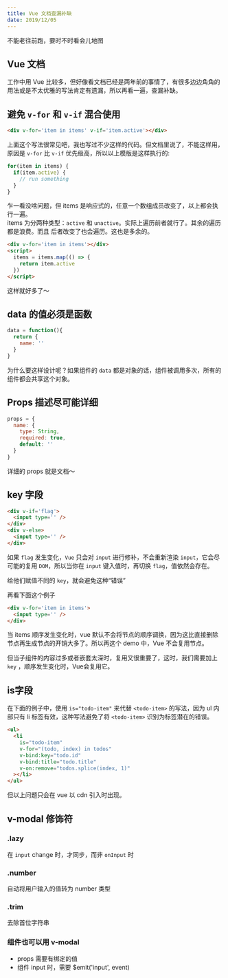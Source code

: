 ```yaml
---
title: Vue 文档查漏补缺
date: 2019/12/05
---
```

不能老往前跑，要时不时看会儿地图  

## Vue 文档

工作中用 Vue 比较多，但好像看文档已经是两年前的事情了，有很多边边角角的用法或是不太优雅的写法肯定有遗漏，所以再看一遍，查漏补缺。  

## 避免 `v-for` 和 `v-if` 混合使用  

```html
<div v-for='item in items' v-if='item.active'></div>
```

上面这个写法很常见吧，我也写过不少这样的代码。但文档里说了，不能这样用，原因是 `v-for` 比 `v-if` 优先级高，所以以上模版是这样执行的:  

```javascript
for(item in items) {
  if(item.active) {
    // run something
  }
}
```

乍一看没啥问题，但 items 是响应式的，任意一个数组成员改变了，以上都会执行一遍。  
items 为分两种类型：`active` 和 `unactive`。实际上遍历前者就行了。其余的遍历都是浪费。而且 后者改变了也会遍历。这也是多余的。

```html
<div v-for='item in items'></div>
<script>
  items = items.map(() => {
    return item.active
  })
</script>
```
这样就好多了～

## data 的值必须是函数  

```javascript
data = function(){
  return {
    name: ''
  }
}
```

为什么要这样设计呢？如果组件的 `data` 都是对象的话，组件被调用多次，所有的组件都会共享这个对象。

## Props 描述尽可能详细

```javascript
props = {
  name: {
    type: String,
    required: true,
    default: ''
  }
}
```

详细的 props 就是文档～

## key 字段

```html
<div v-if='flag'>
  <input type='' />
</div>
<div v-else>
  <input type='' />
</div>
```
如果 `flag` 发生变化，`Vue` 只会对 `input` 进行修补，不会重新渲染 `input`，它会尽可能的复用 `DOM`，所以当你在 `input` 键入值时，再切换 `flag`，值依然会存在。  

给他们赋值不同的 `key`，就会避免这种“错误”  

再看下面这个例子
```html
<div v-for='item in items'>
  <input type='' />
</div>
```

当 items 顺序发生变化时，vue 默认不会将节点的顺序调换，因为这比直接删除节点再生成节点的开销大多了。所以再这个 demo 中，Vue 不会复用节点。  

但当子组件的内容过多或者嵌套太深时，复用又很重要了，这时，我们需要加上 `key` ，顺序发生变化时，Vue会复用它。  

## is字段

在下面的例子中，使用 `is="todo-item"` 来代替 `<todo-item>` 的写法，因为 ul 内部只有 li 标签有效，这种写法避免了将 `<todo-item>` 识别为标签潜在的错误。

```html
<ul>
  <li
    is="todo-item"
    v-for="(todo, index) in todos"
    v-bind:key="todo.id"
    v-bind:title="todo.title"
    v-on:remove="todos.splice(index, 1)"
  ></li>
</ul>
```

但以上问题只会在 vue 以 cdn 引入时出现。

## v-modal 修饰符

### .lazy  

在 `input` change 时，才同步，而非 `onInput` 时  

### .number  

自动将用户输入的值转为 number 类型  

### .trim

去除首位字符串  

### 组件也可以用 v-modal  

- props 需要有绑定的值  
- 组件 input 时，需要 $emit('input', event)